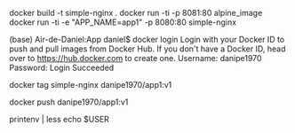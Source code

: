 docker build -t simple-nginx . 
docker run -ti -p 8081:80 alpine_image
docker run -ti -e "APP_NAME=app1" -p 8080:80 simple-nginx


(base) Air-de-Daniel:App daniel$ docker login 
Login with your Docker ID to push and pull images from Docker Hub. If you don't have a Docker ID, head over to https://hub.docker.com to create one.
Username: danipe1970
Password: 
Login Succeeded

docker tag simple-nginx danipe1970/app1:v1

docker push danipe1970/app1:v1

printenv | less
echo $USER